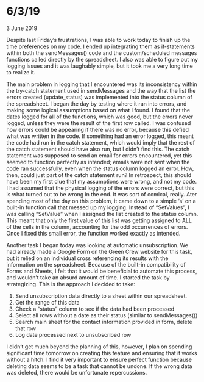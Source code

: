 6/3/19
================

<p class="meta">3 June 2019</p>

Despite last Friday’s frustrations, I was able to work today to finish up the time preferences on my code. I ended up integrating them as if-statements within both the sendMessages() code and the custom/scheduled messages functions called directly by the spreadsheet. I also was able to figure out my logging issues and it was laughably simple, but it took me a very long time to realize it. 

The main problem in logging that I encountered was its inconsistency within the try-catch statement used in sendMessages and the way that the list the errors created (update_status) was implemented into the status column of the spreadsheet. I began the day by testing where it ran into errors, and making some logical assumptions based on what I found. I found that the dates logged for all of the functions, which was good, but the errors never logged, unless they were the result of the first row called. I was confused how errors could be appearing if there was no error, because this defied what was written in the code. If something had an error logged, this meant the code had run in the catch statement, which would imply that the rest of the catch statement should have also run, but I didn’t find this. The catch statement was supposed to send an email for errors encountered, yet this seemed to function perfectly as intended; emails were not sent when the code ran successfully, even when the status column logged an error. How, then, could just part of the catch statement run? In retrospect, this should have been my first clue that my assumptions were wrong, and not my code. I had assumed that the physical logging of the errors were correct, but this is what turned out to be wrong in the end. It was sort of comical, really. Ater spending most of the day on this problem, it came down to a simple ‘s’ on a built-in function call that messed up my logging. Instead of “SetValues”, I was calling “SetValue” when I assigned the list created to the status column. This meant that only the first value of this list was getting assigned to ALL of the cells in the column, accounting for the odd occurrences of errors. Once I fixed this small error, the function worked exactly as intended.

Another task I began today was looking at automatic unsubscription. We had already made a Google Form on the Green Crew website for this task, but it relied on an individual cross referencing its results with the information on the spreadsheet. Because of the built-in compatibility of Forms and Sheets, I felt that it would be beneficial to automate this process, and wouldn’t take an absurd amount of time. I started the task by strategizing. This is the approach I decided to take:

1. Send unsubscription data directly to a sheet within our spreadsheet. 
2. Get the range of this data
3. Check a “status” column to see if the data had been processed
4. Select all rows without a date as their status (similar to sendMessages())
5. Search main sheet for the contact information provided in form, delete that row
6. Log date processed next to unsubscribed row

I didn’t get much beyond the planning of this, however, I plan on spending significant time tomorrow on creating this feature and ensuring that it works without a hitch. I find it very important to ensure perfect function because deleting data seems to be a task that cannot be undone. If the wrong data was deleted, there would be unfortunate repercussions. 
